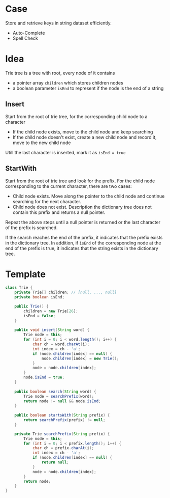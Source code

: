 # Case

Store and retrieve keys in string dataset efficiently.

- Auto-Complete
- Spell Check

# Idea

Trie tree is a tree with root, every node of it contains

- a pointer array `children` which stores children nodes
- a boolean parameter `isEnd` to represent if the node is the end of a string

## Insert

Start from the root of trie tree, for the corresponding child node to a character

- If the child node exists, move to the child node and keep searching
- If the child node doesn't exist, create a new child node and record it, move to the new child node

Utill the last character is inserted, mark it as `isEnd = true`

## StartWith

Start from the root of trie tree and look for the prefix. For the child node corresponding to the current character, there are two cases:

- Child node exists. Move along the pointer to the child node and continue searching for the next character.
- Child node does not exist. Description the dictionary tree does not contain this prefix and returns a null pointer.

Repeat the above steps until a null pointer is returned or the last character of the prefix is searched.

If the search reaches the end of the prefix, it indicates that the prefix exists in the dictionary tree. In addition, if `isEnd` of the corresponding node at the end of the prefix is true, it indicates that the string exists in the dictionary tree.

# Template

```java
class Trie {
    private Trie[] children; // [null, ..., null]
    private boolean isEnd;

    public Trie() {
        children = new Trie[26];
        isEnd = false;
    }
    
    public void insert(String word) {
        Trie node = this;
        for (int i = 0; i < word.length(); i++) {
            char ch = word.charAt(i);
            int index = ch - 'a';
            if (node.children[index] == null) {
                node.children[index] = new Trie();
            }
            node = node.children[index];
        }
        node.isEnd = true;
    }
    
    public boolean search(String word) {
        Trie node = searchPrefix(word);
        return node != null && node.isEnd;
    }
    
    public boolean startsWith(String prefix) {
        return searchPrefix(prefix) != null;
    }

    private Trie searchPrefix(String prefix) {
        Trie node = this;
        for (int i = 0; i < prefix.length(); i++) {
            char ch = prefix.charAt(i);
            int index = ch - 'a';
            if (node.children[index] == null) {
                return null;
            }
            node = node.children[index];
        }
        return node;
    }
}
```

